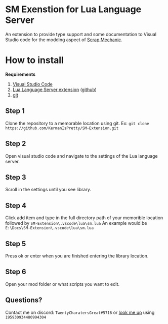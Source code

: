 # SM Exenstion for Lua Language Server

An extension to provide type support and some documentation to Visual Studio code for the modding aspect of [Scrap Mechanic](https://scrapmechanic.com/).

# How to install
**Requirements**
 1. [Visual Studio Code](https://code.visualstudio.com/) 
 2. [Lua Language Server extension](https://marketplace.visualstudio.com/items?itemName=sumneko.lua) ([github](https://github.com/sumneko/lua-language-server))
 3. [git](https://git-scm.com/)

## Step 1
Clone the repository to a memorable location using git.
Ex: ``git clone https://github.com/KermanIsPretty/SM-Extension.git``

## Step 2
Open visual studio code and navigate to the settings of the Lua language server.

## Step 3
Scroll in the settings until you see library.
## Step 4
Click add item and type in the full directory path of your memorible location followed by 
``SM-Extension\.vscode\lua\sm.lua``
An example would be
``E:\Docs\SM-Extension\.vscode\lua\sm.lua``
## Step 5
Press ok or enter when you are finished entering the library location.
## Step 6
Open your mod folder or what scripts you want to edit.

## Questions?
Contact me on discord: ``TwentyCharatersGreat#5716`` or [look me up](https://discord.id/)  using ``195930934480994304``

